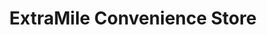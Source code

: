 ---
title: "ExtraMile Convenience Store"
url: /vancouver/extramile-convenience-store/
shop: convenience
---